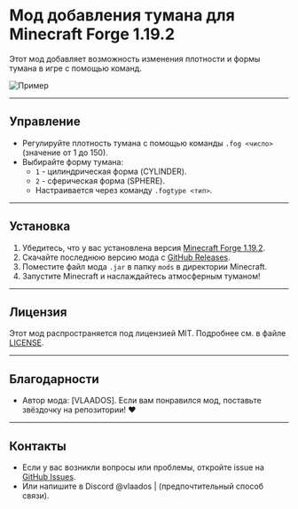 # Мод добавления тумана для Minecraft Forge 1.19.2

Этот мод добавляет возможность изменения плотности и формы тумана в игре с помощью команд.

![Пример](https://cdn.discordapp.com/attachments/1028743511266308158/1322227827755585617/image.png?ex=67701c1f&is=676eca9f&hm=5a4dcbad6d8ff3564ca07d365586791e97701009a6e36c52dfe5238c28812a6b&)

---

## Управление

- Регулируйте плотность тумана с помощью команды `.fog <число>` (значение от 1 до 150).
- Выбирайте форму тумана:
  - `1` - цилиндрическая форма (CYLINDER).
  - `2` - сферическая форма (SPHERE).
  - Настраивается через команду `.fogtype <тип>`.

---

## Установка

1. Убедитесь, что у вас установлена версия [Minecraft Forge 1.19.2](https://files.minecraftforge.net/net/minecraftforge/forge/1.19.2/).
2. Скачайте последнюю версию мода с [GitHub Releases](https://github.com/VLAADOS1/FogDist-forge-1.19.2/releases/).
3. Поместите файл мода `.jar` в папку `mods` в директории Minecraft.
4. Запустите Minecraft и наслаждайтесь атмосферным туманом!

---

## Лицензия

Этот мод распространяется под лицензией MIT. Подробнее см. в файле [LICENSE](LICENSE).

---

## Благодарности

- Автор мода: [VLAADOS]. Если вам понравился мод, поставьте звёздочку на репозитории! ❤️

---

## Контакты

- Если у вас возникли вопросы или проблемы, откройте issue на [GitHub Issues](https://github.com/VLAADOS1/FogDist-forge-1.19.2/issues).
- Или напишите в Discord @vlaados | (предпочтительный способ связи).
